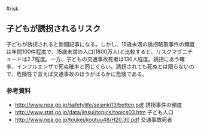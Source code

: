 
#risk


## 子どもが誘拐されるリスク

子どもが誘拐されると新聞記事になる。しかし、15歳未満の誘拐略取事件の頻度は年間100件程度で、15歳未満の人口(1800万人)と比較すると、リスクマグニチュードは2.7程度。一方、子どもの交通事故死者は130人程度。誘拐にあう確率、インフルエンザで死ぬ確率と同じぐらい。誘拐されても死ぬとは限らないので、危険性で言えば交通事故のほうがはるかに危険である。


### 参考資料

* http://www.npa.go.jp/safetylife/seianki13/betten.pdf 誘拐事件の頻度
* http://www.stat.go.jp/data/jinsui/topics/topics03.htm 子ども人口
* http://www.npa.go.jp/toukei/koutuu48/H20.30.pdf 交通事故死者
